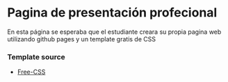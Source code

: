 # Pagina de presentación profecional
En esta página se esperaba que el estudiante creara su propia pagina web utilizando github pages y un template gratis de CSS 

### Template source 
- [Free-CSS](https://www.free-css.com/free-css-templates/page263/awesome)
